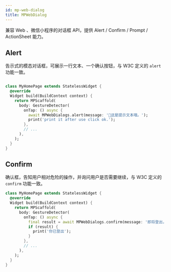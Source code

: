 ```yaml
---
id: mp-web-dialog
title: MPWebDialog
---
```


兼容 Web 、微信小程序的对话框 API，提供 Alert / Confirm / Prompt / ActionSheet 能力。

## Alert

告示式的模态对话框，可展示一行文本、一个确认按钮，与 W3C 定义的 `alert` 功能一致。

```dart

class MyHomePage extends StatelessWidget {
  @override
  Widget build(BuildContext context) {
    return MPScaffold(
      body: GestureDetector(
        onTap: () async {
          await MPWebDialogs.alert(message: '这是提示文本哦。');
          print('print it after use click ok.');
        },
        // ...
      ),
    );
  }
}
```

## Confirm

确认框，告知用户相对危险的操作，并询问用户是否需要继续，与 W3C 定义的 `confirm` 功能一致。

```dart
class MyHomePage extends StatelessWidget {
  @override
  Widget build(BuildContext context) {
    return MPScaffold(
      body: GestureDetector(
        onTap: () async {
          final result = await MPWebDialogs.confirm(message: '即将登出，是否继续？');
          if (result) {
            print('你已登出');
          }
        },
        // ...
      ),
    );
  }
}
```


